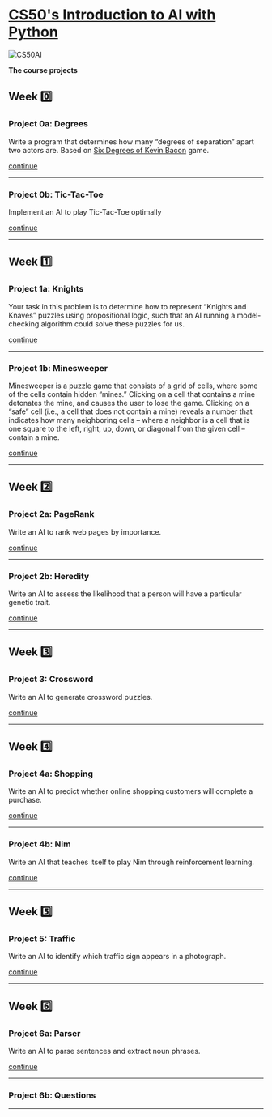 # [CS50's Introduction to AI with Python](https://cs50.harvard.edu/ai/)

![CS50AI](https://bit.ly/3aF2soW)

**The course projects**

## Week :zero:

### Project 0a: Degrees

Write a program that determines how many “degrees of separation” apart two actors are.  Based on [Six Degrees of Kevin Bacon](https://en.wikipedia.org/wiki/Six_Degrees_of_Kevin_Bacon) game.

[continue](https://github.com/akovalyo/CS50AI/tree/master/week00/degrees)

***

### Project 0b: Tic-Tac-Toe

Implement an AI to play Tic-Tac-Toe optimally

[continue](https://github.com/akovalyo/CS50AI/tree/master/week00/tictactoe)

***

## Week :one:

### Project 1a: Knights

Your task in this problem is to determine how to represent  “Knights and Knaves” puzzles using propositional logic, such that an AI running a model-checking algorithm could solve these puzzles for us.

[continue](https://github.com/akovalyo/CS50AI/tree/master/week01/knights)

***

### Project 1b: Minesweeper

Minesweeper is a puzzle game that consists of a grid of cells, where some of the cells contain hidden “mines.” Clicking on a cell that contains a mine detonates the mine, and causes the user to lose the game. Clicking on a “safe” cell (i.e., a cell that does not contain a mine) reveals a number that indicates how many neighboring cells – where a neighbor is a cell that is one square to the left, right, up, down, or diagonal from the given cell – contain a mine.

[continue](https://github.com/akovalyo/CS50AI/tree/master/week01/minesweeper)

***

## Week :two:

### Project 2a: PageRank

Write an AI to rank web pages by importance.

[continue](https://github.com/akovalyo/CS50AI/tree/master/week02/pagerank)

***

### Project 2b: Heredity

Write an AI to assess the likelihood that a person will have a particular genetic trait.

[continue](https://github.com/akovalyo/CS50AI/tree/master/week02/heredity)

***

## Week :three:

### Project 3: Crossword

Write an AI to generate crossword puzzles.

[continue](https://github.com/akovalyo/CS50AI/tree/master/week03/crossword)

***

## Week :four:

### Project 4a: Shopping

Write an AI to predict whether online shopping customers will complete a purchase.

[continue](https://github.com/akovalyo/CS50AI/tree/master/week04/shopping)

***

### Project 4b: Nim

Write an AI that teaches itself to play Nim through reinforcement learning.

[continue](https://github.com/akovalyo/CS50AI/tree/master/week04/nim)

***

## Week :five:

### Project 5: Traffic

Write an AI to identify which traffic sign appears in a photograph.

[continue](https://github.com/akovalyo/CS50AI/tree/master/week05/traffic)

***

## Week :six:

### Project 6a: Parser

Write an AI to parse sentences and extract noun phrases.

[continue](https://github.com/akovalyo/CS50AI/tree/master/week06/parser)

***

### Project 6b: Questions

***
